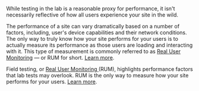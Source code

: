 While testing in the lab is a reasonable proxy for performance,
it isn't necessarily reflective of how all users experience
your site in the wild.

The performance of a site can vary dramatically based on a number
of factors, including, user's device capabilities and their
network conditions. The only way to truly know how your site
performs for your users is to actually measure its performance
as those users are loading and interacting with it. This type
of measurement is commonly referred to as 
[Real User Monitoring](https://en.wikipedia.org/wiki/Real_user_monitoring)
— or RUM for short. 
[Learn more](https://web.dev/user-centric-performance-metrics/#in-the-field). 

Field testing, or [Real User
Monitoring ](https://en.wikipedia.org/wiki/Real_user_monitoring)
(RUM), highlights performance factors that lab tests may overlook.
RUM is the only way to measure how your site performs for your users.
[Learn more](https://web.dev/user-centric-performance-metrics/#in-the-field). 
